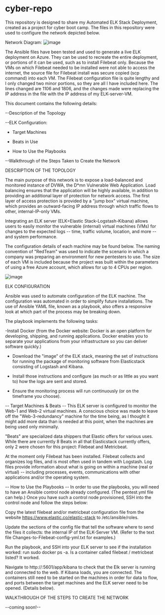 # cyber-repo
This repository is designed to share my Automated ELK Stack Deployment, 
created as a project for cyber boot camp.
The files in this repository were used to configure the network depicted below.

Network Diagram:
![image](https://github.com/JaniceW777/cyber-repo/blob/main/Diagrams/Azure_NetworkDiagram_Spring2021Project.png)

The Ansible files have been tested and used to generate a live ELK deployment on Azure. 
They can be used to recreate the entire deployment, or portions of it can be used, such as to install Filebeat only.
Because the VMs on which Filebeat needed to be installed were not able to access the internet, 
the source file for Filebeat install was secure copied (scp command) into each VM.
The Filebeat configuration file is quite lengthy and I only changed two minor portions, so they are all I have included here.
The lines changed are 1106 and 1806, and the changes made were replacing the IP address in the file
with the IP address of my ELK-server-VM.


This document contains the following details:

--Description of the Topology


--ELK Configuration:

   - Target Machines

   - Beats in Use

   - How to Use the Playbooks


--Walkthrough of the Steps Taken to Create the Network




DESCRIPTION OF THE TOPOLOGY

The main purpose of this network is to expose a load-balanced and monitored instance of DVWA, the D*mn Vulnerable Web Application.
Load balancing ensures that the application will be highly available, in addition to providing an additional layer of protection for network access.
The first layer of access protection is provided by a "jump box" virtual machine, which provides an outward-facing IP address through which traffic flows to other, internal-IP-only VMs.

Integrating an ELK server (ELK=Elastic Stack-Logstash-Kibana) allows users to easily monitor the vulnerable (internal) virtual machines (VMs) for changes to the expected logs -- time, traffic volume, location, and more -- and system performance.

The configuration details of each machine may be found below. 
The naming convention of "RedTeam" was used to indicate the scenario in which a company was preparing an environment for new pentesters to use.
The size of each VM is included because the project was built within the parameters of using a free Azure account, which allows for up to 4 CPUs per region.


![image](https://user-images.githubusercontent.com/75222720/118380147-a2c94080-b5ad-11eb-83b4-3ba49b993bb2.png)




ELK CONFIGURATION

Ansible was used to automate configuration of the ELK machine. 
The configuration was automated in order to simplify future installations.
The use of Ansible YAML file, known as a playbook, also offers a responsive look at which part of the process may be breaking down.

The playbook implements the following tasks:

-Install Docker
(from the Docker website: Docker is an open platform for developing, shipping, and running applications. Docker enables you to separate your applications from your infrastructure so you can deliver software quickly.)

- Download the "image" of the ELK stack, meaning the set of instructions for running the package of monitoring software from Elasticstack consisting of Logstash and Kibana.

- Install those instructions and configure (as much or as little as you want to) how the logs are sent and stored.

- Ensure the monitoring process will run continuously (or on the timeframe you choose).


-- Target Machines & Beats -- 
This ELK server is configured to monitor the Web-1 and Web-2 virtual machines. A conscious choice was made to leave off the "Web-3-redundancy" machine for the time being, as I thought it might add more data than is needed at this point, when the machines are being used only minimally.

"Beats" are specialized data shippers that Elastic offers for various uses. While there are currently 8 Beats in all that Elasticstack currently offers, only 2 were chosen for this project: Filebeat and Metricbeat.

At the moment only Filebeat has been installed. Filebeat collects and organizes log files, and is most often used in tandem with Logstash. 
Log files provide information about what is going on within a machine (real or virtual) -- 
including processes, events, communications with other applications and/or the operating system.


-- How to Use the Playbooks --
In order to use the playbooks, you will need to have an Ansible control node already configured. (The pentest.yml file can help.)
Once you have such a control node provisioned, SSH into the control node and follow the steps below:

Copy the latest filebeat and/or metricbeat configuration file from the website https://www.elastic.co/elastic-stack to /etc/ansible/roles.

Update the sections of the config file that tell the software where to send the files it collects: the internal IP of the ELK-Server VM. (Refer to the text file Changes-to-Filebeat-config-yml.txt for examples.)

Run the playbook, and SSH into your ELK server to see if the installation worked: run sudo docker ps -a. Is a container called filebeat / metricbeat listed? It worked.

Navigate to http://<Public-IP of Your ELK Server>:5601/app/kibana to check that the Elk server is running and connected to the web. If Kibana loads, you are connected. The containers still need to be started on the machines in order for data to flow, and ports between the target machines and the ELK server need to be opened. (Details below).



WALKTHROUGH OF THE STEPS TO CREATE THE NETWORK

--coming soon!--
